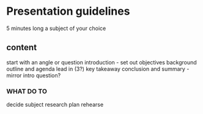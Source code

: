 # Presentation guidelines
5 minutes long
a subject of your choice

## content
start with an angle or question
introduction - set out objectives
background
outline and agenda
lead in (3?)
key takeaway
conclusion and summary - mirror intro
question?

### WHAT DO TO
decide subject
research
plan
rehearse
